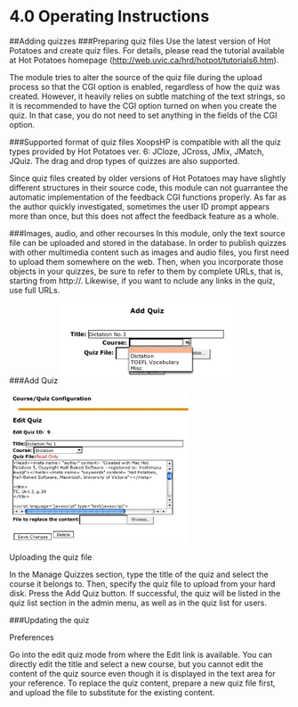 # 4.0 Operating Instructions

##Adding quizzes
###Preparing quiz files
Use the latest version of Hot Potatoes and create quiz files. For details, please read the tutorial available at Hot Potatoes homepage (http://web.uvic.ca/hrd/hotpot/tutorials6.htm).

The module tries to alter the source of the quiz file during the upload process so that the CGI option is enabled, regardless of how the quiz was created. However, it heavily relies on subtle matching of the text strings, so it is recommended to have the CGI option turned on when you create the quiz. In that case, you do not need to set anything in the fields of the CGI option.

###Supported format of quiz files
XoopsHP is compatible with all the quiz types provided by Hot Potatoes ver. 6: JCloze, JCross, JMix, JMatch, JQuiz. The drag and drop types of quizzes are also supported.

Since quiz files created by older versions of Hot Potatoes may have slightly different structures in their source code, this module can not guarrantee the automatic implementation of the feedback CGI functions properly. As far as the author quickly investigated, sometimes the user ID prompt appears more than once, but this does not affect the feedback feature as a whole.

###Images, audio, and other recourses
In this module, only the text source file can be uploaded and stored in the database. In order to publish quizzes with other multimedia content such as images and audio files, you first need to upload them somewhere on the web. Then, when you incorporate those objects in your quizzes, be sure to refer to them by complete URLs, that is, starting from http://. Likewise, if you want to nclude any links in the quiz, use full URLs.

###Add Quiz
![](../assets/addquiz.gif)

![](../assets/admin-editquiz.gif)

Uploading the quiz file

In the Manage Quizzes section, type the title of the quiz and select the course it belongs to. Then, specify the quiz file to upload from your hard disk. Press the Add Quiz button. If successful, the quiz will be listed in the quiz list section in the admin menu, as well as in the quiz list for users.

###Updating the quiz

Preferences

Go into the edit quiz mode from where the Edit link is available. You can directly edit the title and select a new course, but you cannot edit the content of the quiz source even though it is displayed in the text area for your reference. To replace the quiz content, prepare a new quiz file first, and upload the file to substitute for the existing content.